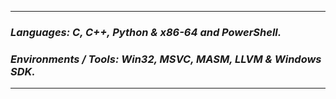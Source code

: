 ----------
### ___Languages: C, C++, Python & x86-64 and PowerShell.___
### ___Environments / Tools: Win32, MSVC, MASM, LLVM & Windows SDK.___
----------
